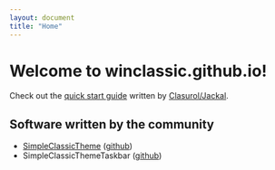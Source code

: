 ```yaml
---
layout: document
title: "Home"
---
```


# Welcome to winclassic.github.io!

Check out the [quick start guide](/quickstart) written by [Clasurol/Jackal](https://winclassic.boards.net/user/258).

<!--more-->

## Software written by the community

- [SimpleClassicTheme](https://winclassic.boards.net/thread/456/reversibly-enable-disable-classic-simple) ([github](https://github.com/WinClassic/SimpleClassicTheme))
- SimpleClassicThemeTaskbar ([github](https://github.com/WinClassic/SimpleClassicThemeTaskbar))